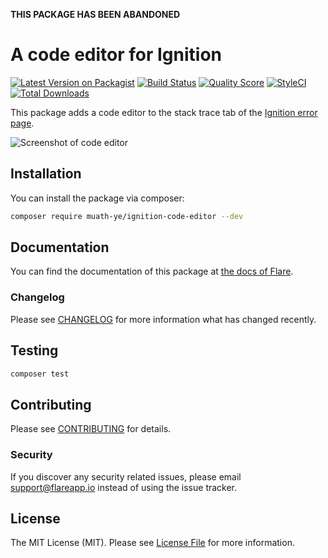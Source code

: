 **THIS PACKAGE HAS BEEN ABANDONED**

# A code editor for Ignition

[![Latest Version on Packagist](https://img.shields.io/packagist/v/facade/ignition-code-editor.svg?style=flat-square)](https://packagist.org/packages/facade/ignition-code-editor)
[![Build Status](https://img.shields.io/travis/facade/ignition-code-editor/master.svg?style=flat-square)](https://travis-ci.org/facade/ignition-code-editor)
[![Quality Score](https://img.shields.io/scrutinizer/g/facade/ignition-code-editor.svg?style=flat-square)](https://scrutinizer-ci.com/g/facade/ignition-code-editor)
[![StyleCI](https://github.styleci.io/repos/203854672/shield?branch=master)](https://github.styleci.io/repos/203854672)
[![Total Downloads](https://img.shields.io/packagist/dt/facade/ignition-code-editor.svg?style=flat-square)](https://packagist.org/packages/facade/ignition-code-editor)

This package adds a code editor to the stack trace tab of the [Ignition error page](http://flareapp.io/docs/ignition-for-laravel/introduction).

![Screenshot of code editor](https://facade.github.io/ignition-code-editor/screenshot.png)

## Installation

You can install the package via composer:

```bash
composer require muath-ye/ignition-code-editor --dev
```

## Documentation

You can find the documentation of this package at [the docs of Flare](http://flareapp.io/docs/ignition-for-laravel/first-party-extensions#ignition-code-editor).


### Changelog

Please see [CHANGELOG](CHANGELOG.md) for more information what has changed recently.

## Testing

``` bash
composer test
```

## Contributing

Please see [CONTRIBUTING](CONTRIBUTING.md) for details.

### Security

If you discover any security related issues, please email support@flareapp.io instead of using the issue tracker.

## License

The MIT License (MIT). Please see [License File](LICENSE.md) for more information.
